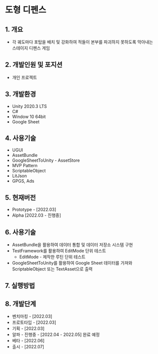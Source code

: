 # 도형 디펜스
## 1. 개요
* 각 궤도마다 포탑을 배치 및 강화하여 적들이 본부를 파괴하지 못하도록 막아내는 스테이지 디펜스 게임
## 2. 개발인원 및 포지션
+ 개인 프로젝트
## 3. 개발환경
+ Unity 2020.3 LTS
+ C#
+ Window 10 64bit
+ Google Sheet 
## 4. 사용기술
+ UGUI
+ AssetBundle
+ GoogleSheetToUnity - AssetStore
+ MVP Pattern
+ ScriptableObject
+ LitJson
+ GPGS, Ads
## 5. 현재버전
* Prototype - [2022.03]
* Alpha [2022.03 - 진행중]
## 6. 사용기술
+ AssetBundle을 활용하여 데이터 통합 및 데이터 저장소 시스템 구현
+ TestFramework를 활용하여 EditMode 단위 테스트
	- EditMode - 제작한 루틴 단위 테스트
+ GoogleSheetToUnity를 활용하여 Google Sheet 데이터를 가져와 ScriptableObject 또는 TextAsset으로 출력
## 7. 실행방법
## 8. 개발단계
+ 벤치마킹 - [2022.03]
+ 프로토타입 - [2022.03]
+ 기획 - [2022.03]
+ 알파 - 진행중 - [2022.04 - 2022.05] 완료 예정
+ 베타 - [2022.06]
+ 출시 - [2022.07]


